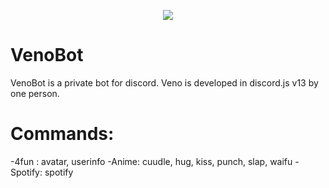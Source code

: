 
</p>
<p align="center">
    <a href="https://github.com/discordjs/discord.js" alt="Discord.js V13">
        <img src="https://img.shields.io/badge/-Discord.js%20V13-yellow" /></a>
  </p>
  
# VenoBot
VenoBot is a private bot for discord. Veno is developed in discord.js v13 by one person.  

# Commands:
-4fun : avatar, userinfo
-Anime: cuudle, hug, kiss, punch, slap, waifu
-Spotify: spotify
